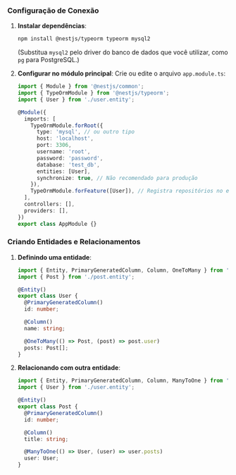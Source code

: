 ### Configuração de Conexão
1. **Instalar dependências**:
   ```bash
   npm install @nestjs/typeorm typeorm mysql2
   ```
   (Substitua `mysql2` pelo driver do banco de dados que você utilizar, como `pg` para PostgreSQL.)

2. **Configurar no módulo principal**:
   Crie ou edite o arquivo `app.module.ts`:
   ```typescript
   import { Module } from '@nestjs/common';
   import { TypeOrmModule } from '@nestjs/typeorm';
   import { User } from './user.entity';

   @Module({
     imports: [
       TypeOrmModule.forRoot({
         type: 'mysql', // ou outro tipo
         host: 'localhost',
         port: 3306,
         username: 'root',
         password: 'password',
         database: 'test_db',
         entities: [User],
         synchronize: true, // Não recomendado para produção
       }),
       TypeOrmModule.forFeature([User]), // Registra repositórios no escopo
     ],
     controllers: [],
     providers: [],
   })
   export class AppModule {}
   ```

### Criando Entidades e Relacionamentos
1. **Definindo uma entidade**:
   ```typescript
   import { Entity, PrimaryGeneratedColumn, Column, OneToMany } from 'typeorm';
   import { Post } from './post.entity';

   @Entity()
   export class User {
     @PrimaryGeneratedColumn()
     id: number;

     @Column()
     name: string;

     @OneToMany(() => Post, (post) => post.user)
     posts: Post[];
   }
   ```

2. **Relacionando com outra entidade**:
   ```typescript
   import { Entity, PrimaryGeneratedColumn, Column, ManyToOne } from 'typeorm';
   import { User } from './user.entity';

   @Entity()
   export class Post {
     @PrimaryGeneratedColumn()
     id: number;

     @Column()
     title: string;

     @ManyToOne(() => User, (user) => user.posts)
     user: User;
   }
   ```